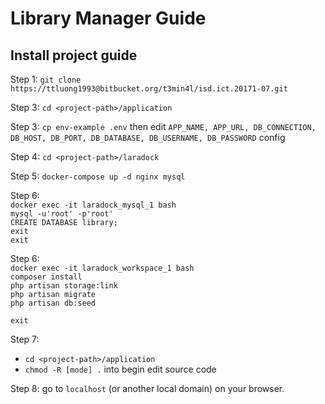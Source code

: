 # Library Manager Guide
## Install project guide

Step 1: `git clone https://ttluong1993@bitbucket.org/t3min4l/isd.ict.20171-07.git`<br>

Step 3: `cd <project-path>/application`<br>

Step 3: `cp env-example .env` then edit `APP_NAME, APP_URL, DB_CONNECTION, DB_HOST, DB_PORT, DB_DATABASE, DB_USERNAME, DB_PASSWORD` config<br>

Step 4: `cd <project-path>/laradock`<br>

Step 5: `docker-compose up -d nginx mysql`<br>

Step 6:<br>
`docker exec -it laradock_mysql_1 bash`<br>
`mysql -u'root' -p'root'`<br>
`CREATE DATABASE library;`<br>
`exit`<br>
`exit`<br>

Step 6:<br>
`docker exec -it laradock_workspace_1 bash`<br>
`composer install`<br>
`php artisan storage:link`<br>
`php artisan migrate`<br>
`php artisan db:seed`<br>

`exit`<br>

Step 7:<br>
* `cd <project-path>/application`<br>
* `chmod -R [mode] .` into begin edit source code<br>

Step 8: go to `localhost` (or another local domain) on your browser.